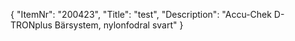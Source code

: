 {
  "ItemNr": "200423",
  "Title": "test",
  "Description": "Accu-Chek D-TRONplus Bärsystem, nylonfodral svart"
}
